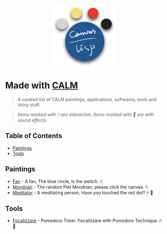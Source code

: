 <div align="center">
  <a href="https://github.com/VitoVan/calm" target="_blank">
    <img width="200" src="https://github.com/VitoVan/calm/raw/main/build/app.png">
  </a>
</div>

# Made with [CALM](https://github.com/VitoVan/calm)

> A curated list of CALM paintings, applications, softwares, tools and shiny stuff.

> *Items marked with 🖱 are interactive. Items marked with 🎵 are with sound effects*

## Table of Contents

- [Paintings](#paintings)
- [Tools](#tools)


## Paintings

- [Fan](https://github.com/VitoVan/calm/tree/main/examples/fan) - A fan, The blue circle, is the switch. 🖱
- [Mondrian](https://github.com/VitoVan/calm/tree/main/examples/mondrian) - The random Piet Mondrian, please click the canvas. 🖱
- [Meditator](https://github.com/VitoVan/calm/tree/main/examples/meditator) - A meditating person, Have you touched the red dot? 🖱 🎵

## Tools

- [Focalizzare](https://vitovan.com/focalizzare/) - Pomodoro Timer. Focalizzare with Pomodoro Technique. 🖱 🎵

